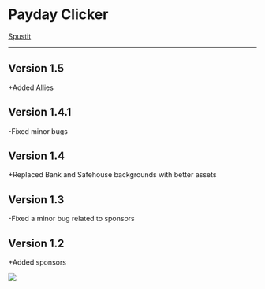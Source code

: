 # Payday Clicker
[Spustit](https://mcbeefyvevo.github.io/Payday-Clicker/)

------------------------------------------------------

<h2>Version 1.5</h2>
<p>+Added Allies</p>

<h2>Version 1.4.1</h2>
<p>-Fixed minor bugs</p>

<h2>Version 1.4</h2>
<p>+Replaced Bank and Safehouse backgrounds with better assets</p>

<h2>Version 1.3</h2>
<p>-Fixed a minor bug related to sponsors</p>

<h2>Version 1.2</h2>
<p>+Added sponsors</p>


![](https://media.tenor.com/4Lz2QTfgjzgAAAAd/among-us-payday.gif)
